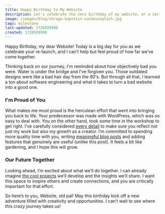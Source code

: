 ```yaml
---
title: Happy Birthday to My Website
description: Let's celebrate the zero birthday of my website, or a series of bad jokes to test my statically-generated, markdown-driven Next.JS blog application
image: /images/blog/shraga-kopstein-cackeunsplash.jpg
tags: milestone
last-updated: 1726920998
created: 1726920998
---
```


Happy Birthday, my dear Website! Today is a big day for you as we celebrate your re-launch, and I can’t help but feel proud of how far we’ve come together.

Thinking back on our journey, I'm reminded about how objectively bad you were. Water is under the bridge and I've forgiven you. Those outdated designs were like a bad hair day from the 90's. But through all that, I learned a ton about software engineering and what it takes to turn a bad website into a good one.

### I'm Proud of You

What makes me most proud is the herculean effort that went into bringing you back to life. Your predecessor was made with WordPress, which was so easy to deal with. You on the other hand, took some time in the workshop to get right. I’ve carefully considered [every detail](/post/lets-breakdown-this-site) to make sure you reflect not just my work but also my growth as a creator. I’m committed to spending more quality time with you, writing [meaningful blog posts](/blog) and adding features that genuinely are useful (unlike this post). It feels a bit like gardening, and I hope this will grow.

### Our Future Together

Looking ahead, I’m excited about what we’ll do together. I can already imagine [the cool projects](projects) we’ll develop and the insights we’ll share. I want this space to inspire others and create connections, and you are critically important for that effort.

So here’s to you, Website, old pal! May this birthday kick off a new adventure filled with creativity and opportunities. I can’t wait to see where this crazy journey takes us!
